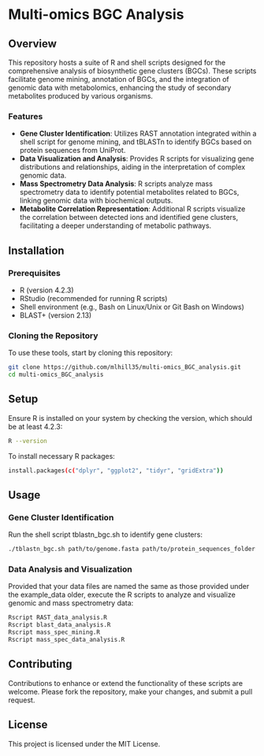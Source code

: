 # Multi-omics BGC Analysis

## Overview

This repository hosts a suite of R and shell scripts designed for the comprehensive analysis of biosynthetic gene clusters (BGCs). These scripts facilitate genome mining, annotation of BGCs, and the integration of genomic data with metabolomics, enhancing the study of secondary metabolites produced by various organisms.

### Features

- **Gene Cluster Identification**: Utilizes RAST annotation integrated within a shell script for genome mining, and tBLASTn to identify BGCs based on protein sequences from UniProt.
- **Data Visualization and Analysis**: Provides R scripts for visualizing gene distributions and relationships, aiding in the interpretation of complex genomic data.
- **Mass Spectrometry Data Analysis**: R scripts analyze mass spectrometry data to identify potential metabolites related to BGCs, linking genomic data with biochemical outputs.
- **Metabolite Correlation Representation**: Additional R scripts visualize the correlation between detected ions and identified gene clusters, facilitating a deeper understanding of metabolic pathways.

## Installation

### Prerequisites
- R (version 4.2.3)
- RStudio (recommended for running R scripts)
- Shell environment (e.g., Bash on Linux/Unix or Git Bash on Windows)
- BLAST+ (version 2.13)

### Cloning the Repository
To use these tools, start by cloning this repository:
```bash
git clone https://github.com/mlhill35/multi-omics_BGC_analysis.git
cd multi-omics_BGC_analysis
```

## Setup
Ensure R is installed on your system by checking the version, which should be at least 4.2.3:
```bash
R --version
```
To install necessary R packages:
```bash
install.packages(c("dplyr", "ggplot2", "tidyr", "gridExtra"))
```

## Usage

### Gene Cluster Identification
Run the shell script tblastn_bgc.sh to identify gene clusters:
```bash
./tblastn_bgc.sh path/to/genome.fasta path/to/protein_sequences_folder e_value_cutoff
```
### Data Analysis and Visualization
Provided that your data files are named the same as those provided under the example_data older, execute the R scripts to analyze and visualize genomic and mass spectrometry data:
```bash
Rscript RAST_data_analysis.R
Rscript blast_data_analysis.R
Rscript mass_spec_mining.R
Rscript mass_spec_data_analysis.R
```

## Contributing
Contributions to enhance or extend the functionality of these scripts are welcome. Please fork the repository, make your changes, and submit a pull request.

## License
This project is licensed under the MIT License.
